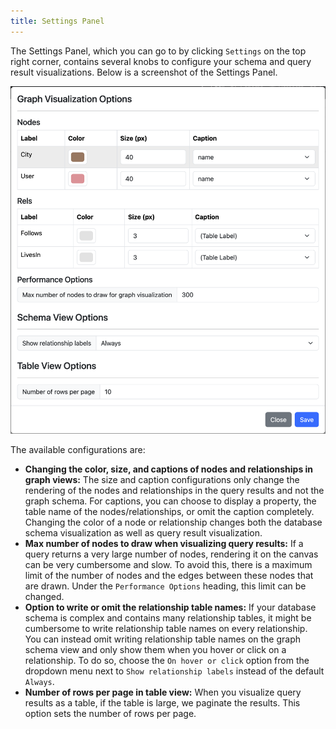 ```yaml
---
title: Settings Panel
---
```


The Settings Panel, which you can go to by clicking `Settings` on the top right corner,
contains several knobs to configure your schema and query result visualizations. Below is 
a screenshot of the Settings Panel.

<img src="/src/assets/img/visualization/settings-panel.png" />

The available configurations are:

- **Changing the color, size, and captions of nodes and relationships in graph views:** The size and caption
configurations only change the rendering of the nodes and relationships in the query results and not the
graph schema. For captions, you can choose to display a property, the table name of the nodes/relationships,
or omit the caption completely. Changing the color of a node or relationship changes both the
database schema visualization as well as query result visualization. 
- **Max number of nodes to draw when visualizing query results:** If a query returns a very large number
of nodes, rendering it on the canvas can be very cumbersome and slow. To avoid this, there is a maximum limit of the
number of nodes and the edges between these nodes that are drawn.
Under the `Performance Options` heading, this limit can be changed.
- **Option to write or omit the relationship table names:** If your database schema is complex and contains many relationship
tables, it might be cumbersome to write relationship table names on every relationship. You can instead omit writing
relationship table names on the graph schema view and only show them when you hover or click on a relationship.
To do so, choose the `On hover or click` option from the dropdown menu next to `Show relationship labels` instead of the default `Always`.
- **Number of rows per page in table view:** When you visualize query results as a table, if the table is large, we paginate the results.
This option sets the number of rows per page.  
